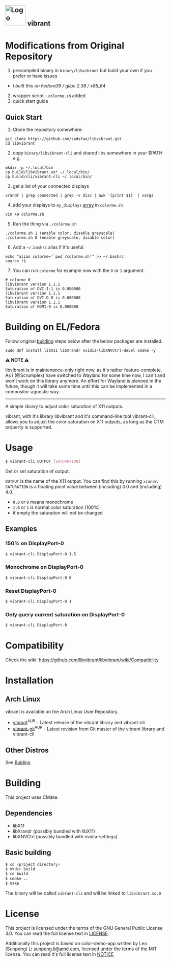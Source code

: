 <img src="assets/vibrant.svg" width="64" alt="Logo" title="vibrant Logo"> vibrant
-------
# Modifications from Original Repository

1) precompiled binary in `binary/libvibrant` but build your own if you prefer or
have issues
  - _I built this on Fedora39 / glibc 2.38 / x86_64_
2) wrapper script - `colorme.sh` added
3) quick start guide

## Quick Start

1) Clone the repository somewhere:

```
git clone https://github.com/sadsfae/libvibrant.git
cd libvibrant
```

2) copy `binary/libvibrant-cli` and shared libs somewhere in your $PATH e.g.
```
mkdir -p ~/.local/bin
cp build/libvibrant.so* ~/.local/bin/
cp build/cli/vibrant-cli ~/.local/bin/
```

3) get a list of your connected displays
```
xrandr | grep connected | grep -v disc | awk '{print $1}' | xargs
```

4) add your displays to `my_displays` [array](https://github.com/sadsfae/libvibrant/blob/main/colorme.sh#L9) in `colorme.sh`

```
vim +9 colorme.sh
```

5) Run the thing via `./colorme.sh`
```
./colorme.sh 1 (enable color, disable greyscale)
./colorme.sh 0 (enable greyscale, disable color)
```

6) Add a `~/.bashrc` alias if it's useful.

```
echo "alias colorme='`pwd`/colorme.sh'" >> ~/.bashrc
source !$
```

7)  You can run `colorme` for example now with the `0` or `1` argument.

```
# colorme 0
libvibrant version 1.1.1
Saturation of DVI-I-1 is 0.000000
libvibrant version 1.1.1
Saturation of DVI-D-0 is 0.000000
libvibrant version 1.1.1
Saturation of HDMI-0 is 0.000000
```

# Building on EL/Fedora
Follow original [building](#basic-building) steps below after the below packages
are installed.

```
sudo dnf install libX11 libXrandr nvidia-libXNVCtrl-devel cmake -y
```

**:warning: NOTE :warning:**

libvibrant is in maintenance-only right now, as it's rather feature-complete.
As I (@Scrumplex) have switched to Wayland for some time now, I can't and won't work on this library anymore.
An effort for Wayland is planned in the future, though it will take some time until this can be implemented in a compositor-agnostic way.

---

A simple library to adjust color saturation of X11 outputs.

vibrant, with it's library libvibrant and it's command-line tool vibrant-cli, allows you to adjust the color saturation on X11 outputs, as long as the CTM property is supported.

# Usage
```bash
$ vibrant-cli OUTPUT [SATURATION]
```
Get or set saturation of output.

`OUTPUT` is the name of the X11 output. You can find this by running `xrandr`.
`SATURATION` is a floating point value between (including) 0.0 and (including) 4.0.
- `0.0` or `0` means monochrome
- `1.0` or `1` is normal color saturation (100%)
- if empty the saturation will not be changed

## Examples
### 150% on DisplayPort-0
```bash
$ vibrant-cli DisplayPort-0 1.5
```

### Monochrome on DisplayPort-0
```bash
$ vibrant-cli DisplayPort-0 0
```

### Reset DisplayPort-0
```bash
$ vibrant-cli DisplayPort-0 1
```

### Only query current saturation on DisplayPort-0
```bash
$ vibrant-cli DisplayPort-0
```

# Compatibility
Check the wiki: https://github.com/libvibrant/libvibrant/wiki/Compatibility

# Installation
## Arch Linux
vibrant is available on the Arch Linux User Repository.
- [vibrant](https://aur.archlinux.org/packages/vibrant/)<sup>AUR</sup> - Latest release of the vibrant library and vibrant-cli
- [vibrant-git](https://aur.archlinux.org/packages/vibrant-git/)<sup>AUR</sup> - Latest revision from Git master of the vibrant library and vibrant-cli

## Other Distros
See [Bulding](#Building)

# Building
This project uses CMake.

## Dependencies
- libX11
- libXrandr (possibly bundled with libX11)
- libXNVCtrl (possibly bundled with nvidia-settings)

## Basic building
```bash
$ cd <project directory>
$ mkdir build
$ cd build
$ cmake ..
$ make
```

The binary will be called `vibrant-cli` and will be linked to `libvibrant.so.0`

# License
This project is licensed under the terms of the GNU General Public License 3.0. You can read the full license
text in [LICENSE](LICENSE).

Additionally this project is based on color-demo-app written by Leo (Sunpeng) Li <sunpeng.li@amd.com>, licensed under
the terms of the MIT license. You can read it's full license text in [NOTICE](NOTICE)
